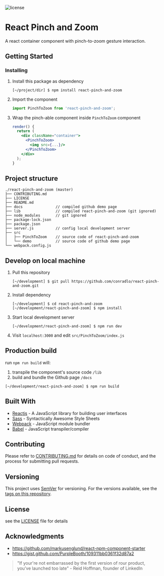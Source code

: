 
![license](https://img.shields.io/github/license/mashape/apistatus.svg?style=flat-square)

# React Pinch and Zoom

A react container component with pinch-to-zoom gesture interaction.

## Getting Started

<!-- TODO: -->

<!-- ### Prerequisites -->

### Installing

1. Install this package as dependency

    ```shell
    [~/project/dir] $ npm install react-pinch-and-zoom
    ```

1. Import the component

    ```jsx
    import PinchToZoom from 'react-pinch-and-zoom';
    ```
1. Wrap the pinch-able component inside `PinchToZoom` component

    ```jsx
    render() {
      return (
        <div className="container">
          <PinchToZoom>
            <img src={...}/>
          </PinchToZoom>
        </div>
      );
    }
    ```

## Project structure

```shell
./react-pinch-and-zoom (master)
├── CONTRIBUTING.md
├── LICENSE
├── README.md
├── docs               // compiled github demo page
├── lib                // compiled react-pinch-and-zoom (git ignored)
├── node_modules       // git ignored
├── package-lock.json
├── package.json
├── server.js          // config local development server
├── src
│   ├── PinchToZoom    // source code of react-pinch-and-zoom
│   └── demo           // source code of github demo page
└── webpack.config.js
```

## Develop on local machine

1. Pull this repository
    ```shell
    [~/development] $ git pull https://github.com/conradlo/react-pinch-and-zoom.git
    ```
1. Install dependency
    ```shell
    [~/development] $ cd react-pinch-and-zoom
    [~/development/react-pinch-and-zoom] $ npm install
    ```
1. Start local development server
    ```shell
    [~/development/react-pinch-and-zoom] $ npm run dev
    ```
1. Visit `localhost:3000` and edit `src/PinchToZoom/index.js`

## Production build

run `npm run build` will:

1. transpile the component's source code `/lib`
1. build and bundle the Github page `/docs`

```shell
[~/development/react-pinch-and-zoom] $ npm run build
```

## Built With

* [Reactjs](https://reactjs.org/) - A JavaScript library for building user interfaces
* [Sass](https://sass-lang.com/) - Syntactically Awesome Style Sheets
* [Webpack](https://webpack.js.org/) - JavaScript module bundler
* [Babel](http://babeljs.io/) - JavaScript transpiler/compiler

## Contributing

Please refer to [CONTRIBUTING.md](https://github.com/conradlo/react-pinch-and-zoom/blob/master/CONTRIBUTING.md) for details on code of conduct, and the process for submitting pull requests.

## Versioning

This project uses [SemVer](http://semver.org/) for versioning. For the versions available, see the [tags on this repository](https://github.com/conradlo/react-pinch-and-zoom/tags). 

## License

see the [LICENSE](https://github.com/conradlo/react-pinch-and-zoom/blob/master/LICENSE) file for details

## Acknowledgments

* https://github.com/markusenglund/react-npm-component-starter
* https://gist.github.com/PurpleBooth/109311bb0361f32d87a2

> "If your're not embarrassed by the first version of rour product, you’ve launched too late" - Reid Hoffman, founder of LinkedIn